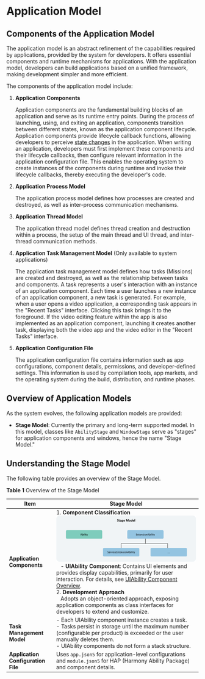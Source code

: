 # Application Model  

## Components of the Application Model  

The application model is an abstract refinement of the capabilities required by applications, provided by the system for developers. It offers essential components and runtime mechanisms for applications. With the application model, developers can build applications based on a unified framework, making development simpler and more efficient.  

The components of the application model include:  

1. **Application Components**  

   Application components are the fundamental building blocks of an application and serve as its runtime entry points. During the process of launching, using, and exiting an application, components transition between different states, known as the application component lifecycle. Application components provide lifecycle callback functions, allowing developers to perceive [state changes](cj-uiability-lifecycle.md) in the application. When writing an application, developers must first implement these components and their lifecycle callbacks, then configure relevant information in the application configuration file. This enables the operating system to create instances of the components during runtime and invoke their lifecycle callbacks, thereby executing the developer's code.  

2. **Application Process Model**  

   The application process model defines how processes are created and destroyed, as well as inter-process communication mechanisms.  

3. **Application Thread Model**  

   The application thread model defines thread creation and destruction within a process, the setup of the main thread and UI thread, and inter-thread communication methods.  

4. **Application Task Management Model** (Only available to system applications)  

   The application task management model defines how tasks (Missions) are created and destroyed, as well as the relationship between tasks and components. A task represents a user's interaction with an instance of an application component. Each time a user launches a new instance of an application component, a new task is generated. For example, when a user opens a video application, a corresponding task appears in the "Recent Tasks" interface. Clicking this task brings it to the foreground. If the video editing feature within the app is also implemented as an application component, launching it creates another task, displaying both the video app and the video editor in the "Recent Tasks" interface.  

5. **Application Configuration File**  

   The application configuration file contains information such as app configurations, component details, permissions, and developer-defined settings. This information is used by compilation tools, app markets, and the operating system during the build, distribution, and runtime phases.  

## Overview of Application Models  

As the system evolves, the following application models are provided:  

- **Stage Model**: Currently the primary and long-term supported model. In this model, classes like `AbilityStage` and `WindowStage` serve as "stages" for application components and windows, hence the name "Stage Model."  

## Understanding the Stage Model  

The following table provides an overview of the Stage Model.  

**Table 1** Overview of the Stage Model  

| Item | Stage Model |  
|------|------------|  
| **Application Components** | 1. **Component Classification**<br/>![stage-model-component](figures/stage-model-component.png)<!-- ToBeReviewd -->&nbsp;&nbsp;&nbsp;- **UIAbility Component**: Contains UI elements and provides display capabilities, primarily for user interaction. For details, see [UIAbility Component Overview](cj-uiability-overview.md).<br/>2. **Development Approach**<br/>&nbsp;&nbsp;&nbsp;Adopts an object-oriented approach, exposing application components as class interfaces for developers to extend and customize. |  
| **Task Management Model** | - Each UIAbility component instance creates a task.<br/>- Tasks persist in storage until the maximum number (configurable per product) is exceeded or the user manually deletes them.<br/>- UIAbility components do not form a stack structure. |  
| **Application Configuration File** | Uses `app.json5` for application-level configurations and `module.json5` for HAP (Harmony Ability Package) and component details. |
